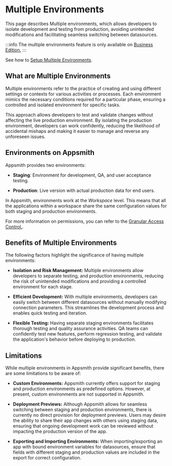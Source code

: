 # Multiple Environments

This page describes Multiple environments, which allows developers to isolate development and testing from production, avoiding unintended modifications and facilitating seamless switching between datasources.


:::info
The multiple environments feature is only available on [Business Edition.](https://www.appsmith.com/pricing)
:::

See how to [Setup Multiple Environments](/connect-data/how-to-guides/setup-multiple-environments).


## What are Multiple Environments

Multiple environments refer to the practice of creating and using different settings or contexts for various activities or processes. Each environment mimics the necessary conditions required for a particular phase, ensuring a controlled and isolated environment for specific tasks. 

This approach allows developers to test and validate changes without affecting the live production environment. By isolating the production environment, developers can work confidently, reducing the likelihood of accidental mishaps and making it easier to manage and reverse any unforeseen issues.

## Environments on Appsmith

Appsmith provides two environments: 

* **Staging**: Environment for development, QA, and user acceptance testing.

* **Production**: Live version with actual production data for end users.

In Appsmith, environments work at the *Workspace* level. This means that all the applications within a workspace share the same configuration values for both staging and production environments.

For more information on permissions, you can refer to the [Granular Access Control.](/advanced-concepts/granular-access-control).

## Benefits of Multiple Environments

The following factors highlight the significance of having multiple environments:

* **Isolation and Risk Management:** Multiple environments allow developers to separate testing, and production environments, reducing the risk of unintended modifications and providing a controlled environment for each stage.

* **Efficient Development:** With multiple environments, developers can easily switch between different datasources without manually modifying connection parameters. This streamlines the development process and enables quick testing and iteration.

* **Flexible Testing:** Having separate staging environments facilitates thorough testing and quality assurance activities. QA teams can confidently test new features, perform regression testing, and validate the application's behavior before deploying to production.


## Limitations

While multiple environments in Appsmith provide significant benefits, there are some limitations to be aware of:

* **Custom Environments:** Appsmith currently offers support for staging and production environments as predefined options. However, at present, custom environments are not supported in Appsmith. 

* **Deployment Previews:** Although Appsmith allows for seamless switching between staging and production environments, there is currently no direct provision for deployment previews. Users may desire the ability to share their app changes with others using staging data, ensuring that ongoing development work can be reviewed without impacting the production version of the app.

* **Exporting and Importing Environments:** When importing/exporting an app with bound environment variables for datasources, ensure that fields with different staging and production values are included in the export for correct configuration. 



